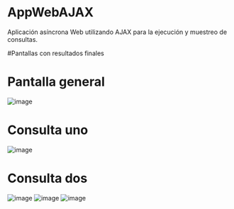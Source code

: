 # AppWebAJAX
Aplicación asíncrona Web utilizando AJAX para la ejecución y muestreo de consultas.

#Pantallas con resultados finales
# Pantalla general
![image](https://github.com/Perla1802/AppWebAJAX/assets/59744172/fe119080-6e9c-4c48-a955-24f995ccb81b)
# Consulta uno
![image](https://github.com/Perla1802/AppWebAJAX/assets/59744172/88e1f773-782d-45a8-8fa3-326482a09c84)
# Consulta dos
![image](https://github.com/Perla1802/AppWebAJAX/assets/59744172/10215a79-bfc2-4114-aad1-bb09a25db882)
![image](https://github.com/Perla1802/AppWebAJAX/assets/59744172/3c7f1dfc-f492-46c7-b854-16ed28a425f4)
![image](https://github.com/Perla1802/AppWebAJAX/assets/59744172/f90f4cdd-5fe9-45c5-954d-128fb26de20d)
